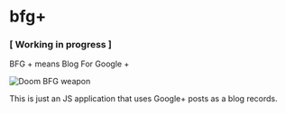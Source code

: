 bfg+
=====

### [ Working in progress ]

BFG + means Blog For Google +

![Doom BFG weapon](http://games.compulenta.ru/upload/iblock/ae7/bfg.jpg)

This is just an JS application that uses Google+ posts as a blog records.